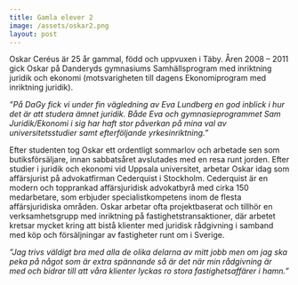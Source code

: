 ```yaml
---
title: Gamla elever 2
image: /assets/oskar2.png
layout: post
---
```

Oskar Ceréus är 25 år gammal, född och uppvuxen i Täby. 
Åren 2008 – 2011 gick Oskar på Danderyds gymnasiums Samhällsprogram med inriktning juridik och ekonomi (motsvarigheten till dagens Ekonomiprogram med inriktning juridik).

<i>”På DaGy fick vi under fin vägledning av Eva Lundberg en god inblick i hur det är att studera ämnet juridik. 
Både Eva och gymnasieprogrammet Sam Juridik/Ekonomi i sig har haft stor påverkan på mina val av universitetsstudier samt efterföljande yrkesinriktning.”</i>

Efter studenten tog Oskar ett ordentligt sommarlov och arbetade sen som butiksförsäljare, innan sabbatsåret avslutades med en resa runt jorden. 
Efter studier i juridik och ekonomi vid Uppsala universitet, arbetar Oskar idag som affärsjurist på advokatfirman Cederquist i Stockholm. 
Cederquist är en modern och topprankad affärsjuridisk advokatbyrå med cirka 150 medarbetare, som erbjuder specialistkompetens inom de flesta affärsjuridiska områden. 
Oskar arbetar ofta projektbaserat och tillhör en verksamhetsgrupp med inriktning på fastighetstransaktioner, 
där arbetet kretsar mycket kring att bistå klienter med juridisk rådgivning i samband med köp och försäljningar av fastigheter runt om i Sverige. 

<i>”Jag trivs väldigt bra med alla de olika delarna av mitt jobb men om jag ska peka på något som är extra spännande så är det när min rådgivning är med och bidrar till att våra klienter lyckas ro stora fastighetsaffärer i hamn.”</i>
